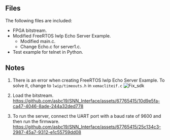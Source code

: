 ## Files
The following files are included:
- FPGA bitstream.
- Modified FreeRTOS lwIp Echo Server Example.
  - Modified main.c.
  - Change Echo.c for server1.c.
- Test example for telnet in Python.

## Notes
1. There is an error when creating FreeRTOS lwIp Echo Server Example. To solve it, change to `lwip/timeouts.h` in `xemacliteif.c`
![Fix_sdk](https://github.com/asbc19/SNN_Interface/assets/67765415/cca58932-f1c7-43cc-8be0-135692d8f846)

2. Load the bitstream.
https://github.com/asbc19/SNN_Interface/assets/67765415/10d9e5fa-ca47-4046-8ade-244a32ded778

3. To run the server, connect the UART port with a baud rate of 9600 and then run the firmware.
https://github.com/asbc19/SNN_Interface/assets/67765415/25c134c3-2987-45a7-9312-e1c55759dd08
